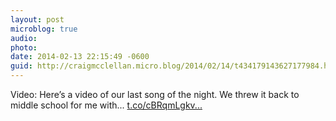 ```yaml
---
layout: post
microblog: true
audio: 
photo: 
date: 2014-02-13 22:15:49 -0600
guid: http://craigmcclellan.micro.blog/2014/02/14/t434179143627177984.html
---
```

Video: Here’s a video of our last song of the night. We threw it back to middle school for me with... [t.co/cBRqmLgkv...](http://t.co/cBRqmLgkv5)
